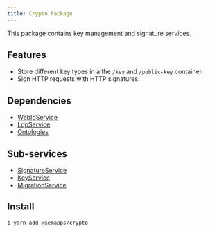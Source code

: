 ```yaml
---
title: Crypto Package
---
```


This package contains key management and signature services.

## Features

- Store different key types in a the `/key` and `/public-key` container.
- Sign HTTP requests with HTTP signatures.

## Dependencies

- [WebIdService](../webid.md)
- [LdpService](../ldp/)
- [Ontologies](../ontologies)

## Sub-services

- [SignatureService](./signature)
- [KeyService](./key-service)
- [MigrationService](./migration-service)

## Install

```bash
$ yarn add @semapps/crypto
```
